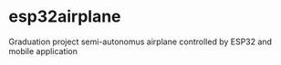 # esp32airplane
Graduation project semi-autonomus airplane controlled by ESP32 and mobile application
